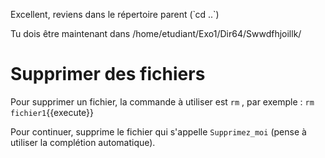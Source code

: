 Excellent, reviens dans le répertoire parent (̀ cd ..`)

Tu dois être maintenant dans /home/etudiant/Exo1/Dir64/Swwdfhjoillk/

# Supprimer des fichiers

Pour supprimer un fichier, la commande à utiliser est `rm` , par exemple :
`rm fichier1`{{execute}}

Pour continuer, supprime le fichier qui s'appelle `Supprimez_moi` (pense à utiliser la complétion automatique).
 
